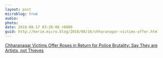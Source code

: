 ```yaml
---
layout: post
microblog: true
audio: 
photo: 
date: 2018-08-17 03:20:08 +0800
guid: http://kerim.micro.blog/2018/08/16/chharanagar-victims-offer.html
---
```

[Chharanagar Victims Offer Roses in Return for Police Brutality: Say They are Artists, not Thieves](https://wokejournal.com/2018/08/14/chharanagar-victims-offer-roses-in-return-for-police-brutality-says-they-are-artists-not-thieves/)
